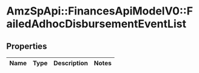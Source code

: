 # AmzSpApi::FinancesApiModelV0::FailedAdhocDisbursementEventList

## Properties
Name | Type | Description | Notes
------------ | ------------- | ------------- | -------------

